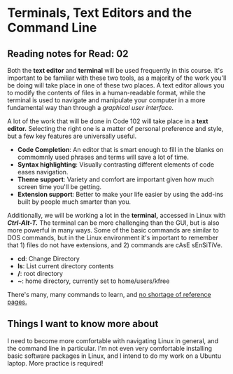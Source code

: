 # Terminals, Text Editors and the Command Line

## Reading notes for Read: 02

Both the **text editor** and **terminal** will be used frequently in this course.  It's important to be familiar with these two tools, as a majority of the work you'll be doing will take place in one of these two places.  A text editor allows you to modify the contents of files in a human-readable format, while the terminal is used to navigate and manipulate your computer in a more fundamental way than through a *graphical user interface.*

A lot of the work that will be done in Code 102 will take place in a **text editor.**  Selecting the right one is a matter of personal preference and style, but a few key features are universally useful.

- **Code Completion**: An editor that is smart enough to fill in the blanks on commomnly used phrases and terms will save a lot of time.
- **Syntax highlighting**: Visually contrasting different elements of code eases navigation.
- **Theme support**: Variety and comfort are important given how much screen time you'll be getting.
- **Extension support**: Better to make your life easier by using the add-ins built by people much smarter than you.

Additionally, we will be working a lot in the **terminal,** accessed in Linux with ***Ctrl-Alt-T.***  The terminal can be more challenging than the GUI, but is also more powerful in many ways.  Some of the basic commands are similar to DOS commands, but in the Linux environment it's important to remember that 1) files do not have extensions, and 2) commands are cAsE sEnSiTiVe.
- **cd**: Change Directory
- **ls**: List current directory contents
- **/**: root directory
- **~**: home directory, currently set to home/users/kfree

There's many, many commands to learn, and [no shortage of reference pages.](https://www.educative.io/blog/bash-shell-command-cheat-sheet)


## Things I want to know more about

I need to become more comfortable with navigating Linux in general, and the command line in particular.  I'm not even very comfortable installing basic software packages in Linux, and I intend to do my work on a Ubuntu laptop.  More practice is required!

